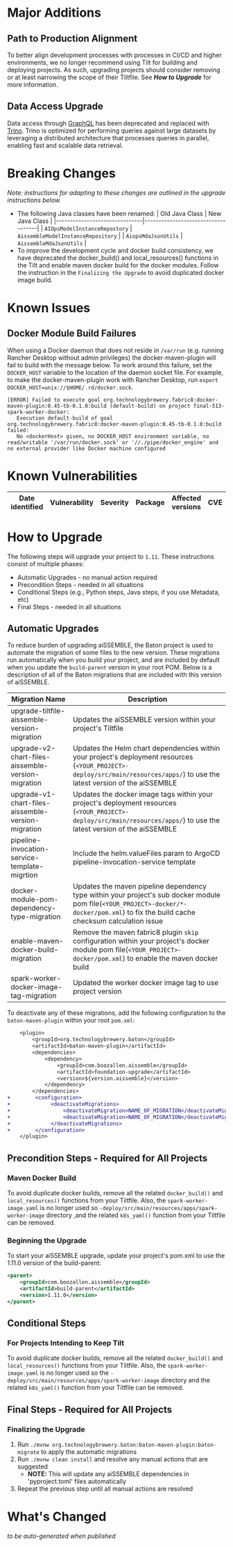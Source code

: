 # Major Additions

## Path to Production Alignment
To better align development processes with processes in CI/CD and higher environments, we no longer recommend using Tilt for building and deploying projects.  As such, upgrading projects should consider removing or at least narrowing the scope of their Tiltfile. See _**How to Upgrade**_ for more information.

## Data Access Upgrade
Data access through [GraphQL](https://graphql.org/) has been deprecated and replaced with [Trino](https://trino.io/). Trino is optimized for performing queries against large datasets by leveraging a distributed architecture that processes queries in parallel, enabling fast and scalable data retrieval.

# Breaking Changes
_Note: instructions for adapting to these changes are outlined in the upgrade instructions below._

 - The following Java classes have been renamed:
   | Old Java Class                | New Java Class                     |
   |-------------------------------|------------------------------------|
   | `AIOpsModelInstanceRepostory` | `AissembleModelInstanceRepository` |
   | `AiopsMdaJsonUtils`           | `AissembleMdaJsonUtils`            |
 - To improve the development cycle and docker build consistency, we have deprecated the docker_build() and local_resources() functions in the Tilt and enable maven docker build for the docker modules. Follow the instruction in the `Finalizing the Upgrade` to avoid duplicated docker image build.


# Known Issues

## Docker Module Build Failures
When using a Docker daemon that does not reside in `/var/run` (e.g. running Rancher Desktop without admin privileges) the docker-maven-plugin will fail to build with the message below. To work around this failure, set the `DOCKER_HOST` variable to the location of the daemon socket file. For example, to make the docker-maven-plugin work with Rancher Desktop, run `export DOCKER_HOST=unix://$HOME/.rd/docker.sock`.

```shell
[ERROR] Failed to execute goal org.technologybrewery.fabric8:docker-maven-plugin:0.45-tb-0.1.0:build (default-build) on project final-513-spark-worker-docker:
   Execution default-build of goal org.technologybrewery.fabric8:docker-maven-plugin:0.45-tb-0.1.0:build failed: 
   No <dockerHost> given, no DOCKER_HOST environment variable, no read/writable '/var/run/docker.sock' or '//./pipe/docker_engine' and no external provider like Docker machine configured
```

# Known Vulnerabilities

| Date<br/>identified | Vulnerability | Severity | Package | Affected <br/>versions | CVE | Fixed <br/>in |
|---------------------|---------------|----------|---------|------------------------|-----|---------------|


# How to Upgrade

The following steps will upgrade your project to `1.11`. These instructions consist of multiple phases:
- Automatic Upgrades - no manual action required
- Precondition Steps - needed in all situations
- Conditional Steps (e.g., Python steps, Java steps, if you use Metadata, etc)
- Final Steps - needed in all situations

## Automatic Upgrades
To reduce burden of upgrading aiSSEMBLE, the Baton project is used to automate the migration of some files to the new version.  These migrations run automatically when you build your project, and are included by default when you update the `build-parent` version in your root POM.  Below is a description of all of the Baton migrations that are included with this version of aiSSEMBLE.

| Migration Name                                       | Description                                                                                                                                                                             |
|------------------------------------------------------|-----------------------------------------------------------------------------------------------------------------------------------------------------------------------------------------|
| upgrade-tiltfile-aissemble-version-migration         | Updates the aiSSEMBLE version within your project's Tiltfile                                                                                                                            |
| upgrade-v2-chart-files-aissemble-version-migration   | Updates the Helm chart dependencies within your project's deployment resources (`<YOUR_PROJECT>-deploy/src/main/resources/apps/`) to use the latest version of the aiSSEMBLE            |
| upgrade-v1-chart-files-aissemble-version-migration   | Updates the docker image tags within your project's deployment resources (`<YOUR_PROJECT>-deploy/src/main/resources/apps/`) to use the latest version of the aiSSEMBLE                  |
| pipeline-invocation-service-template-migrtion        | Include the helm.valueFiles param to ArgoCD pipeline-invocation-service template                                                                                                        |                                                                                                                                                      
| docker-module-pom-dependency-type-migration          | Updates the maven pipeline dependency type within your project's sub docker module pom file(`<YOUR_PROJECT>-docker/*-docker/pom.xml`) to fix the build cache checksum calculation issue |
| enable-maven-docker-build-migration                  | Remove the maven fabric8 plugin `skip` configuration within your project's docker module pom file(`<YOUR_PROJECT>-docker/pom.xml`) to enable the maven docker build                     |
| spark-worker-docker-image-tag-migration              | Updated the worker docker image tag to use project version                                                                                                                              |

To deactivate any of these migrations, add the following configuration to the `baton-maven-plugin` within your root `pom.xml`:

```diff
    <plugin>
        <groupId>org.technologybrewery.baton</groupId>
        <artifactId>baton-maven-plugin</artifactId>
        <dependencies>
            <dependency>
                <groupId>com.boozallen.aissemble</groupId>
                <artifactId>foundation-upgrade</artifactId>
                <version>${version.aissemble}</version>
            </dependency>
        </dependencies>
+        <configuration>
+             <deactivateMigrations>
+                 <deactivateMigration>NAME_OF_MIGRATION</deactivateMigration>
+                 <deactivateMigration>NAME_OF_MIGRATION</deactivateMigration>
+             </deactivateMigrations>
+        </configuration>
    </plugin>
```

## Precondition Steps - Required for All Projects

### Maven Docker Build
To avoid duplicate docker builds, remove all the related `docker_build()` and `local_resources()` functions from your Tiltfile. Also, the `spark-worker-image.yaml` is no longer used 
so `-deploy/src/main/resources/apps/spark-worker-image` directory ,and the related `k8s_yaml()` function from your Tiltfile can be removed.

### Beginning the Upgrade
To start your aiSSEMBLE upgrade, update your project's pom.xml to use the 1.11.0 version of the build-parent:
```xml
<parent>
    <groupId>com.boozallen.aissemble</groupId>
    <artifactId>build-parent</artifactId>
    <version>1.11.0</version>
</parent>
```

## Conditional Steps

### For Projects Intending to Keep Tilt
To avoid duplicate docker builds, remove all the related `docker_build()` and `local_resources()` functions from your Tiltfile. Also, the `spark-worker-image.yaml` is no longer used so the `-deploy/src/main/resources/apps/spark-worker-image` directory and the related `k8s_yaml()` function from your Tiltfile can be removed.

## Final Steps - Required for All Projects
### Finalizing the Upgrade
1. Run `./mvnw org.technologybrewery.baton:baton-maven-plugin:baton-migrate` to apply the automatic migrations
2. Run `./mvnw clean install` and resolve any manual actions that are suggested
    - **NOTE:** This will update any aiSSEMBLE dependencies in 'pyproject.toml' files automatically
3. Repeat the previous step until all manual actions are resolved

# What's Changed
_to be auto-generated when published_
